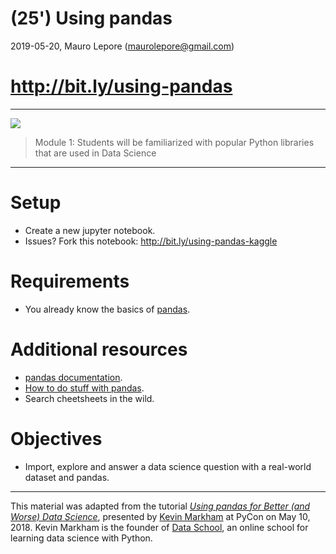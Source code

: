 # (25') Using pandas

2019-05-20, Mauro Lepore (maurolepore@gmail.com)

# http://bit.ly/using-pandas

---

![](https://i.imgur.com/zsnUvnj.png)

> Module 1: Students will be familiarized with popular Python libraries that are used in Data Science

---

# Setup

* Create a new jupyter notebook.
* Issues? Fork this notebook: http://bit.ly/using-pandas-kaggle

# Requirements

* You already know the basics of [pandas](http://pandas.pydata.org/pandas-docs/stable/).

# Additional resources

* [pandas documentation](http://pandas.pydata.org/pandas-docs/stable/).
* [How to do stuff with pandas](http://nbviewer.jupyter.org/github/justmarkham/pandas-videos/blob/master/pandas.ipynb).
* Search cheetsheets in the wild.

# Objectives

* Import, explore and answer a data science question with a real-world dataset and pandas.

----

This material was adapted from the tutorial [_Using pandas for Better (and Worse) Data Science_](https://github.com/justmarkham/pycon-2018-tutorial), presented by [Kevin Markham](http://www.dataschool.io/about/) at PyCon on May 10, 2018. Kevin Markham is the founder of [Data School](http://www.dataschool.io/), an online school for learning data science with Python.
